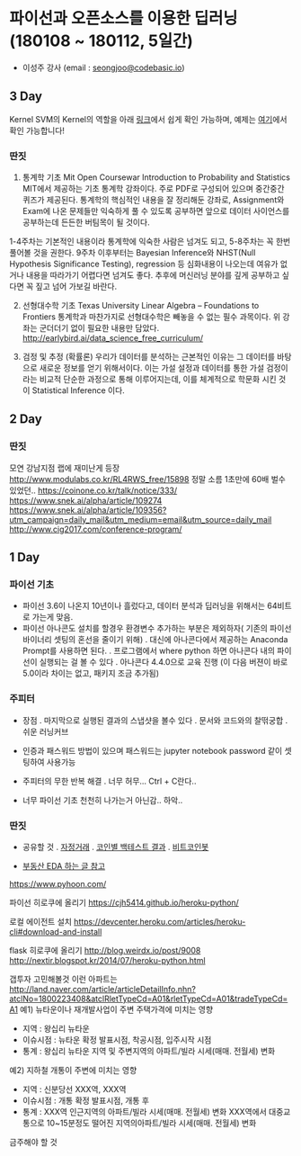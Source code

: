 # 파이선과 오픈소스를 이용한 딥러닝 (180108 ~ 180112, 5일간)
- 이성주 강사 (email : seongjoo@codebasic.io)


## 3 Day

Kernel SVM의 Kernel의 역할을 아래 [링크](https://ratsgo.github.io/machine%20learning/2017/05/30/SVM3/)에서 쉽게 확인 가능하며, 예제는 [여기](http://scikit-learn.org/stable/auto_examples/svm/plot_svm_kernels.html)에서 확인 가능합니다!


### 딴짓
1. 통계학 기초
Mit Open Coursewar
Introduction to Probability and Statistics
MIT에서 제공하는 기초 통계학 강좌이다. 주로 PDF로 구성되어 있으며 중간중간 퀴즈가 제공된다. 통계학의 핵심적인 내용을 잘 정리해둔 강좌로, Assignment와 Exam에 나온 문제들만 익숙하게 풀 수 있도록 공부하면 앞으로 데이터 사이언스를 공부하는데 든든한 버팀목이 될 것이다.

1-4주차는 기본적인 내용이라 통계학에 익숙한 사람은 넘겨도 되고, 5-8주차는 꼭 한번 풀어볼 것을 권한다. 9주차 이후부터는 Bayesian Inference와 NHST(Null Hypothesis Significance Testing), regression 등 심화내용이 나오는데 여유가 없거나 내용을 따라가기 어렵다면 넘겨도 좋다. 추후에 머신러닝 분야를 깊게 공부하고 싶다면 꼭 짚고 넘어 가보길 바란다.



2. 선형대수학 기초
Texas University
Linear Algebra – Foundations to Frontiers
통계학과 마찬가지로 선형대수학은 빼놓을 수 없는 필수 과목이다. 위 강좌는 군더더기 없이 필요한 내용만 담았다.
http://earlybird.ai/data_science_free_curriculum/

4. 검정 및 추정 (확률론)
우리가 데이터를 분석하는 근본적인 이유는 그 데이터를 바탕으로 새로운 정보를 얻기 위해서이다. 이는 가설 설정과 데이터를 통한 가설 검정이라는 비교적 단순한 과정으로 통해 이루어지는데, 이를 체계적으로 학문화 시킨 것이 Statistical Inference 이다.




## 2 Day

### 딴짓
모연 강남지점 랩에 재미난게 등장
http://www.modulabs.co.kr/RL4RWS_free/15898
정말 소름 1초만에 60배 벌수 있었던..
https://coinone.co.kr/talk/notice/333/
https://www.snek.ai/alpha/article/109274
https://www.snek.ai/alpha/article/109356?utm_campaign=daily_mail&utm_medium=email&utm_source=daily_mail
http://www.cig2017.com/conference-program/

## 1 Day




### 파이선 기초
- 파이선 3.6이 나온지 10년이나 흘렀다고, 데이터 분석과 딥러닝을 위해서는 64비트로 가는게 맞음.
- 파이선 아나콘도 설치를 할경우 환경변수 추가하는 부분은 제외하자( 기존의 파이선 바이너리 셋팅의 혼선을 줄이기 위해)
  . 대신에 아나콘다에서 제공하는 Anaconda Prompt를 사용하면 된다.
  . 프로그램에서 where python 하면 아나콘다 내의 파이선이 실행되는 걸 볼 수 있다
  . 아나콘다 4.4.0으로 교육 진행  (이 다음 버젼이 바로 5.0이라 차이는 없고, 패키지 조금 추가됨)

### 주피터
- 장점
 . 마지막으로 실행된 결과의 스냅샷을 볼수 있다
 . 문서와 코드와의 찰떢궁합
 . 쉬운 러닝커브

- 인증과 패스워드 방법이 있으며 패스워드는 jupyter notebook password 같이 셋팅하여 사용가능

- 주피터의 무한 반복 해결
 . 너무 허무... Ctrl + C란다..

- 너무 파이선 기초 천천히 나가는거 아닌감.. 하악..






### 딴짓

-  공유할 것
  . [자정거래](https://blog.naver.com/timeloader/221179095119)
  . [코인별 백테스트 결과](https://blog.naver.com/PostView.nhn?blogId=pjt3591oo&logNo=221178810736&parentCategoryNo=&categoryNo=106&viewDate=&isShowPopularPosts=false&from=postView)
  . [비트코인봇](https://www.ddengle.com/bitcoindeveloper/4686909)

- [부동산 EDA 하는 글 참고](http://wwwhihaho.synology.me/hoon/?cat=10)

https://www.pyhoon.com/




파이선 히로쿠에 올리기
https://cjh5414.github.io/heroku-python/

로컬 에이전트 설치
https://devcenter.heroku.com/articles/heroku-cli#download-and-install

flask 히로쿠에 올리기
http://blog.weirdx.io/post/9008
http://nextir.blogspot.kr/2014/07/heroku-python.html

갭투자 고민해볼것
이런 아파트는
http://land.naver.com/article/articleDetailInfo.nhn?atclNo=1800223408&atclRletTypeCd=A01&rletTypeCd=A01&tradeTypeCd=A1
예1) 뉴타운이나 재개발사업이 주변 주택가격에 미치는 영향
   - 지역 : 왕십리 뉴타운
   - 이슈시점 : 뉴타운 확정 발표시점, 착공시점, 입주시작 시점
   - 통계 : 왕십리 뉴타운 지역 및 주변지역의 아파트/빌라 시세(매매. 전월세) 변화

 예2) 지하철 개통이 주변에 미치는 영향
   - 지역 : 신분당선 XXX역, XXX역
   - 이슈시점 : 개통 확정 발표시점, 개통 후
   - 통계 : XXX역 인근지역의 아파트/빌라 시세(매매. 전월세) 변화
               XXX역에서 대중교통으로 10~15분정도 떨어진 지역의아파트/빌라 시세(매매. 전월세) 변화

금주해야 할 것
